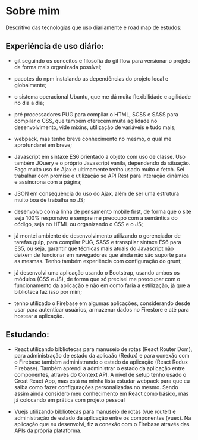 # Sobre mim
Descritivo das tecnologias que uso diariamente e road map de estudos:

## Experiência de uso diário: 
  - git seguindo os conceitos e filosofia do git flow para versionar o projeto da forma mais organizada possível; 

  - pacotes do npm instalando as dependências do projeto local e globalmente; 

  - o sistema operacional Ubuntu, que me dá muita flexibilidade e agilidade no dia a dia; 

  - pré processadores PUG para compilar o HTML,  SCSS e SASS para compilar o CSS, que também oferecem muita agilidade no desenvolvimento, vide mixins, utilização de variáveis e tudo mais;

  - webpack, mas tenho breve conhecimento no mesmo, o qual me aprofundarei em breve;

  - Javascript em sintaxe ES6 orientado a objeto com uso de classe. Uso também JQuery e o próprio Javascript vanila, dependendo da situação. Faço muito uso de Ajax e ultimamente tenho usado muito o fetch. Sei trabalhar com promise e utilização se API Rest para interação dinâmica e assíncrona com a página;

  - JSON em consequência do uso do Ajax, além de ser uma estrutura muito boa de trabalha no JS;

  - desenvolvo com a linha de pensamento mobile first, de forma que o site seja 100% responsivo e sempre me preocupo com a semântica do código, seja no HTML ou organizando o CSS e o JS;

  - já montei ambiente de desenvolvimento utilizando o gerenciador de tarefas gulp, para compilar PUG, SASS e transpilar sintaxe ES6 para ES5, ou seja, garantir que técnicas mais atuais do Javascript não deixem de funcionar em navegadores que ainda não são suporte para as mesmas. Tenho também experiência com configuração do grunt;

  - já desenvolvi uma aplicação usando o Bootstrap, usando ambos os módulos (CSS e JS), de forma que só precisei me preocupar com o funcionamento da aplicação e não em como faria a estilização, já que a biblioteca faz isso por mim;

  - tenho utilizado o Firebase em algumas aplicações, considerando desde usar para autenticar usuários, armazenar dados no Firestore e até para hostear a aplicação.

## Estudando:

  - React utilizando bibliotecas para manuseio de rotas (React Router Dom), para administração de estado da aplicaão (Redux) e para conexão com o Firebase também administrando o estado da aplicação (React Redux Firebase). Também aprendi a administrar o estado da aplicação entre componentes, através do Context API. A nível de setup tenho usado o Creat React App, mas está na minha lista estudar webpack para que eu saiba como fazer configurações personalizadas no mesmo. Sendo assim ainda considero meu conhecimento em React como básico, mas já colocando em prática com projeto pessoal

  - Vuejs utilizando bibliotecas para manuseio de rotas (vue router) e administração de estado da aplicação entre os componentes (vuex). Na aplicação que eu desenvolvi, fiz a conexão com o Firebase através das APIs da própria plataforma.

